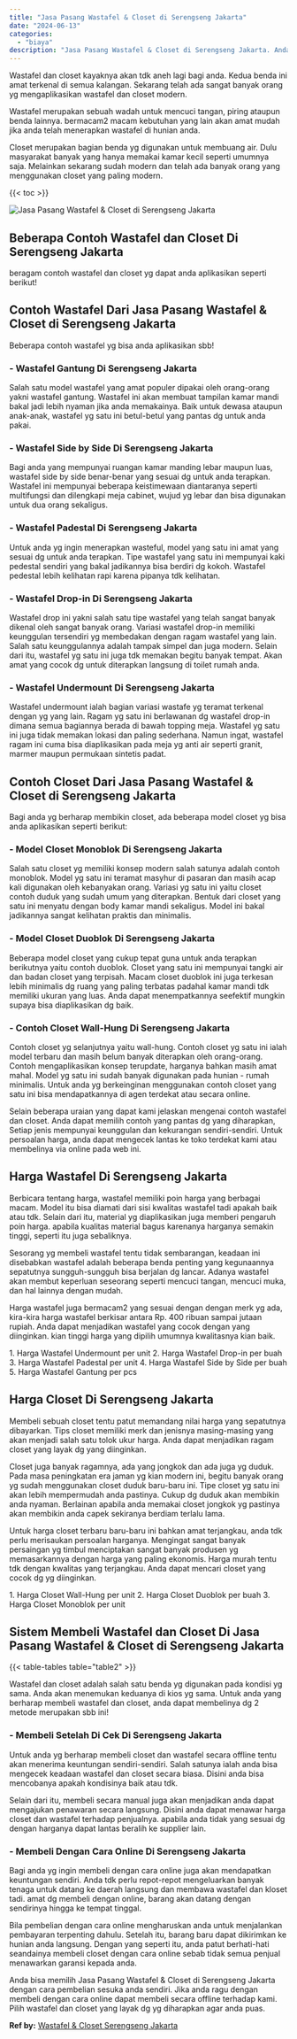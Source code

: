 ```yaml
---
title: "Jasa Pasang Wastafel & Closet di Serengseng Jakarta"
date: "2024-06-13"
categories: 
  - "biaya"
description: "Jasa Pasang Wastafel & Closet di Serengseng Jakarta. Anda bisa memilih Jasa Pasang Wastafel & Closet di Serengseng Jakarta dengan cara pembelian sesuka anda..."
---
```


Wastafel dan closet kayaknya akan tdk aneh lagi bagi anda. Kedua benda ini amat terkenal di semua kalangan. Sekarang telah ada sangat banyak orang yg mengaplikasikan wastafel dan closet modern.

Wastafel merupakan sebuah wadah untuk mencuci tangan, piring ataupun benda lainnya. bermacam2 macam kebutuhan yang lain akan amat mudah jika anda telah menerapkan wastafel di hunian anda.

Closet merupakan bagian benda yg digunakan untuk membuang air. Dulu masyarakat banyak yang hanya memakai kamar kecil seperti umumnya saja. Melainkan sekarang sudah modern dan telah ada banyak orang yang menggunakan closet yang paling modern.

{{< toc >}}

![Jasa Pasang Wastafel & Closet di Serengseng Jakarta](/images/wastafel-closet-murah43.png)

## Beberapa Contoh Wastafel dan Closet Di Serengseng Jakarta

beragam contoh wastafel dan closet yg dapat anda aplikasikan seperti berikut!

## Contoh Wastafel Dari Jasa Pasang Wastafel & Closet di Serengseng Jakarta

Beberapa contoh wastafel yg bisa anda aplikasikan sbb!

### \- Wastafel Gantung Di Serengseng Jakarta

Salah satu model wastafel yang amat populer dipakai oleh orang-orang yakni wastafel gantung. Wastafel ini akan membuat tampilan kamar mandi bakal jadi lebih nyaman jika anda memakainya. Baik untuk dewasa ataupun anak-anak, wastafel yg satu ini betul-betul yang pantas dg untuk anda pakai.

### \- Wastafel Side by Side Di Serengseng Jakarta

Bagi anda yang mempunyai ruangan kamar manding lebar maupun luas, wastafel side by side benar-benar yang sesuai dg untuk anda terapkan. Wastafel ini mempunyai beberapa keistimewaan diantaranya seperti multifungsi dan dilengkapi meja cabinet, wujud yg lebar dan bisa digunakan untuk dua orang sekaligus.

### \- Wastafel Padestal Di Serengseng Jakarta

Untuk anda yg ingin menerapkan wasteful, model yang satu ini amat yang sesuai dg untuk anda terapkan. Tipe wastafel yang satu ini mempunyai kaki pedestal sendiri yang bakal jadikannya bisa berdiri dg kokoh. Wastafel pedestal lebih kelihatan rapi karena pipanya tdk kelihatan.

### \- Wastafel Drop-in Di Serengseng Jakarta

Wastafel drop ini yakni salah satu tipe wastafel yang telah sangat banyak dikenal oleh sangat banyak orang. Variasi wastafel drop-in memiliki keunggulan tersendiri yg membedakan dengan ragam wastafel yang lain. Salah satu keunggulannya adalah tampak simpel dan juga modern. Selain dari itu, wastafel yg satu ini juga tdk memakan begitu banyak tempat. Akan amat yang cocok dg untuk diterapkan langsung di toilet rumah anda.

### \- Wastafel Undermount Di Serengseng Jakarta

Wastafel undermount ialah bagian variasi wastafe yg teramat terkenal dengan yg yang lain. Ragam yg satu ini berlawanan dg wastafel drop-in dimana semua bagiannya berada di bawah topping meja. Wastafel yg satu ini juga tidak memakan lokasi dan paling sederhana. Namun ingat, wastafel ragam ini cuma bisa diaplikasikan pada meja yg anti air seperti granit, marmer maupun permukaan sintetis padat.

## Contoh Closet Dari Jasa Pasang Wastafel & Closet di Serengseng Jakarta

Bagi anda yg berharap membikin closet, ada beberapa model closet yg bisa anda aplikasikan seperti berikut:

### \- Model Closet Monoblok Di Serengseng Jakarta

Salah satu closet yg memiliki konsep modern salah satunya adalah contoh monoblok. Model yg satu ini teramat masyhur di pasaran dan masih acap kali digunakan oleh kebanyakan orang. Variasi yg satu ini yaitu closet contoh duduk yang sudah umum yang diterapkan. Bentuk dari closet yang satu ini menyatu dengan body kamar mandi sekaligus. Model ini bakal jadikannya sangat kelihatan praktis dan minimalis.

### \- Model Closet Duoblok Di Serengseng Jakarta

Beberapa model closet yang cukup tepat guna untuk anda terapkan berikutnya yaitu contoh duoblok. Closet yang satu ini mempunyai tangki air dan badan closet yang terpisah. Macam closet duoblok ini juga terkesan lebih minimalis dg ruang yang paling terbatas padahal kamar mandi tdk memiliki ukuran yang luas. Anda dapat menempatkannya seefektif mungkin supaya bisa diaplikasikan dg baik.

### \- Contoh Closet Wall-Hung Di Serengseng Jakarta

Contoh closet yg selanjutnya yaitu wall-hung. Contoh closet yg satu ini ialah model terbaru dan masih belum banyak diterapkan oleh orang-orang. Contoh mengaplikasikan konsep terupdate, harganya bahkan masih amat mahal. Model yg satu ini sudah banyak digunakan pada hunian - rumah minimalis. Untuk anda yg berkeinginan menggunakan contoh closet yang satu ini bisa mendapatkannya di agen terdekat atau secara online.

Selain beberapa uraian yang dapat kami jelaskan mengenai contoh wastafel dan closet. Anda dapat memilih contoh yang pantas dg yang diharapkan, Setiap jenis mempunyai keunggulan dan kekurangan sendiri-sendiri. Untuk persoalan harga, anda dapat mengecek lantas ke toko terdekat kami atau membelinya via online pada web ini.

## Harga Wastafel Di Serengseng Jakarta

Berbicara tentang harga, wastafel memiliki poin harga yang berbagai macam. Model itu bisa diamati dari sisi kwalitas wastafel tadi apakah baik atau tdk. Selain dari itu, material yg diaplikasikan juga memberi pengaruh poin harga. apabila kualitas material bagus karenanya harganya semakin tinggi, seperti itu juga sebaliknya.

Sesorang yg membeli wastafel tentu tidak sembarangan, keadaan ini disebabkan wastafel adalah beberapa benda penting yang kegunaannya sepatutnya sungguh-sungguh bisa berjalan dg lancar. Adanya wastafel akan membut keperluan seseorang seperti mencuci tangan, mencuci muka, dan hal lainnya dengan mudah.

Harga wastafel juga bermacam2 yang sesuai dengan dengan merk yg ada, kira-kira harga wastafel berkisar antara Rp. 400 ribuan sampai jutaan rupiah. Anda dapat menjadikan wastafel yang cocok dengan yang diinginkan. kian tinggi harga yang dipilih umumnya kwalitasnya kian baik.

1\. Harga Wastafel Undermount per unit 2. Harga Wastafel Drop-in per buah 3. Harga Wastafel Padestal per unit 4. Harga Wastafel Side by Side per buah 5. Harga Wastafel Gantung per pcs

## Harga Closet Di Serengseng Jakarta

Membeli sebuah closet tentu patut memandang nilai harga yang sepatutnya dibayarkan. Tips closet memiliki merk dan jenisnya masing-masing yang akan menjadi salah satu tolok ukur harga. Anda dapat menjadikan ragam closet yang layak dg yang diinginkan.

Closet juga banyak ragamnya, ada yang jongkok dan ada juga yg duduk. Pada masa peningkatan era jaman yg kian modern ini, begitu banyak orang yg sudah menggunakan closet duduk baru-baru ini. Tipe closet yg satu ini akan lebih mempermudah anda pastinya. Cukup dg duduk akan membikin anda nyaman. Berlainan apabila anda memakai closet jongkok yg pastinya akan membikin anda capek sekiranya berdiam terlalu lama.

Untuk harga closet terbaru baru-baru ini bahkan amat terjangkau, anda tdk perlu merisaukan persoalan harganya. Mengingat sangat banyak persaingan yg timbul menciptakan sangat banyak produsen yg memasarkannya dengan harga yang paling ekonomis. Harga murah tentu tdk dengan kwalitas yang terjangkau. Anda dapat mencari closet yang cocok dg yg diinginkan.

1\. Harga Closet Wall-Hung per unit 2. Harga Closet Duoblok per buah 3. Harga Closet Monoblok per unit

## Sistem Membeli Wastafel dan Closet Di Jasa Pasang Wastafel & Closet di Serengseng Jakarta

{{< table-tables table="table2" >}}

Wastafel dan closet adalah salah satu benda yg digunakan pada kondisi yg sama. Anda akan menemukan keduanya di kios yg sama. Untuk anda yang berharap membeli wastafel dan closet, anda dapat membelinya dg 2 metode merupakan sbb ini!

### \- Membeli Setelah Di Cek Di Serengseng Jakarta

Untuk anda yg berharap membeli closet dan wastafel secara offline tentu akan menerima keuntungan sendiri-sendiri. Salah satunya ialah anda bisa mengecek keadaan wastafel dan closet secara biasa. Disini anda bisa mencobanya apakah kondisinya baik atau tdk.

Selain dari itu, membeli secara manual juga akan menjadikan anda dapat mengajukan penawaran secara langsung. Disini anda dapat menawar harga closet dan wastafel terhadap penjualnya. apabila anda tidak yang sesuai dg dengan harganya dapat lantas beralih ke supplier lain.

### \- Membeli Dengan Cara Online Di Serengseng Jakarta

Bagi anda yg ingin membeli dengan cara online juga akan mendapatkan keuntungan sendiri. Anda tdk perlu repot-repot mengeluarkan banyak tenaga untuk datang ke daerah langsung dan membawa wastafel dan kloset tadi. amat dg membeli dengan online, barang akan datang dengan sendirinya hingga ke tempat tinggal.

Bila pembelian dengan cara online mengharuskan anda untuk menjalankan pembayaran terpenting dahulu. Setelah itu, barang baru dapat dikirimkan ke hunian anda langsung. Dengan yang seperti itu, anda patut berhati-hati seandainya membeli closet dengan cara online sebab tidak semua penjual menawarkan garansi kepada anda.

Anda bisa memilih Jasa Pasang Wastafel & Closet di Serengseng Jakarta dengan cara pembelian sesuka anda sendiri. Jika anda ragu dengan membeli dengan cara online dapat membeli secara offline terhadap kami. Pilih wastafel dan closet yang layak dg yg diharapkan agar anda puas.

**Ref by:** [Wastafel & Closet Serengseng Jakarta](https://id.wikipedia.org/wiki/Wastafel)
